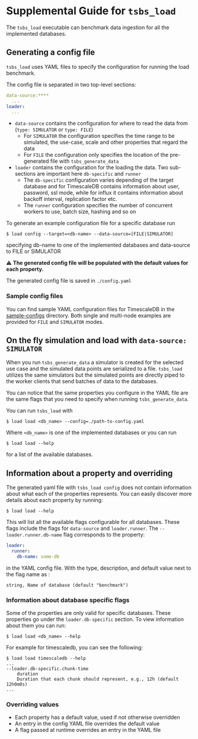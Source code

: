 # Supplemental Guide for `tsbs_load` 

The `tsbs_load` executable can benchmark data ingestion
for all the implemented databases.

## Generating a config file

`tsbs_load` uses YAML files to specify the configuration for 
running the load benchmark.

The config file is separated in two top-level sections:
```yaml
data-source:****
  ...
loader: 
  ...
```
* `data-source` contains the configuration for where to 
read the data from (`type: SIMULATOR` or `type: FILE`)
  * For `SIMULATOR` the configuration specifies the time range to be simulated,
  the use-case, scale and other properties that regard the data
  * For `FILE` the configuration only specifies the location of the pre-generated
  file with `tsbs_generate_data`
* `loader` contains the configuration for the loading the data. Two sub-sections are
important here `db-specific` and `runner`
  * The `db-specific` configuration varies depending of the target database
  and for TimescaleDB contains information about user, password, ssl mode, while
  for influx it contains information about backoff interval, replication factor etc.
  * The `runner` configuration specifies the number of concurrent workers to use,
  batch size, hashing and so on
  
To generate an example configuration file for a specific database run
```shell script
$ load config --target=<db-name> --data-source=[FILE|SIMULATOR]
```
specifying db-name to one of the implemented databases and data-source to
FILE or SIMULATOR

⚠️ **The generated config file will be populated with the default values for each property.**

The generated config file is saved in `./config.yaml`

### Sample config files

You can find sample YAML configuration files for TimescaleDB in the 
[sample-configs](https://github.com/cnosdb/tsdb-comparisons/tree/master/docs/sample-configs) directory. Both single and multi-node examples are provided
for `FILE` and `SIMULATOR` modes.

## On the fly simulation and load with `data-source: SIMULATOR`

When you run `tsbs_generate_data` a simulator is created for 
the selected use case and the simulated data points are serialized
to a file. `tsbs_load` utilizes the same simulators but the 
simulated points are directly piped to the worker clients that send batches
of data to the databases. 

You can notice that the same properties you configure in the YAML file
are the same flags that you need to specify when running `tsbs_generate_data`.

You can run `tsbs_load` with 
```shell script
$ load load <db_name> --config=./path-to-config.yaml
```
Where `<db_name>` is one of the implemented databases or you can run 
```shell script
$ load load --help
```
for a list of the available databases.

## Information about a property and overriding

The generated yaml file with `tsbs_load config` does not contain
information about what each of the properties represents. You can easily discover
more details about each property by running:
 
```shell script
$ load load --help
```
This will list all the available flags configurable for all databases. These flags
include the flags for `data-source` and `loader.runner`. The `--loader.runner.db-name` flag
corresponds to the property:
```yaml
loader:
  runner:
    db-name: some-db
```
in the YAML config file. With the type, description, and default 
value next to the flag name as :

```string, Name of database (default "benchmark")```

### Information about database specific flags

Some of the properties are only valid for specific databases. These 
properties go under the `loader.db-specific` section. To view information
about them you can run:
```shell script
$ load load <db_name> --help
```

For example for timescaledb, you can see the following:
```shell script
$ load load timescaledb --help
...
--loader.db-specific.chunk-time 
    duration
    Duration that each chunk should represent, e.g., 12h (default 12h0m0s)
...
```

### Overriding values

* Each property has a default value, used if not otherwise overridden
* An entry in the config YAML file overrides the default value
* A flag passed at runtime overrides an entry in the YAML file